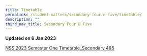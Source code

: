 ```yaml
---
title: Timetable
permalink: /student-matters/secondary-four-n-five/timetable/
description: ""
third_nav_title: Secondary Four & Five
---
```

<p><strong>Updated on 6 Jan 2023</strong></p>
<p><a href="/files/Timetable/NSS%202023%20Semester%20One%20Timetable_Secondary%204&5.pdf">NSS 2023 Semester One Timetable_Secondary 4&5</a></p>
